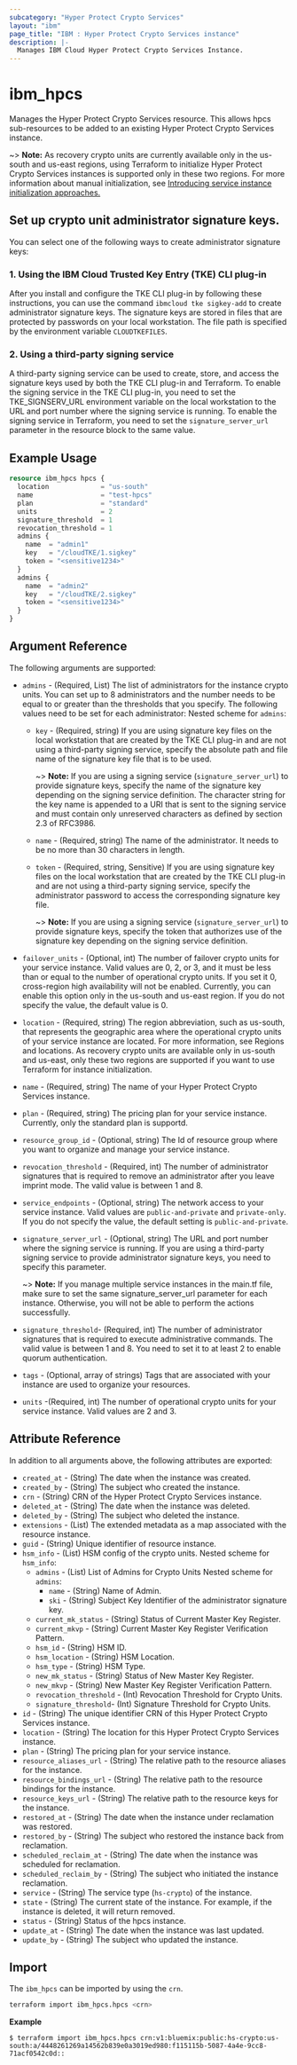 ```yaml
---
subcategory: "Hyper Protect Crypto Services"
layout: "ibm"
page_title: "IBM : Hyper Protect Crypto Services instance"
description: |-
  Manages IBM Cloud Hyper Protect Crypto Services Instance.
---
```


# ibm\_hpcs

Manages the Hyper Protect Crypto Services resource. This allows hpcs sub-resources to be added to an existing Hyper Protect Crypto Services instance.

~> **Note:** As recovery crypto units are currently available only in the us-south and us-east regions, using Terraform to initialize Hyper Protect Crypto Services instances is supported only in these two regions. For more information about manual initialization, see [Introducing service instance initialization approaches.](https://cloud.ibm.com/docs/hs-crypto?topic=hs-crypto-initialize-instance-mode)



## Set up crypto unit administrator signature keys. 
You can select one of the following ways to create administrator signature keys:

  ### 1. Using the IBM Cloud Trusted Key Entry (TKE) CLI plug-in

  After you install and configure the TKE CLI plug-in by following these instructions, you can use the command `ibmcloud tke sigkey-add` to create administrator signature keys. The signature keys are stored in files that are protected by passwords on your local workstation. The file path is specified by the environment variable `CLOUDTKEFILES`.

  ### 2. Using a third-party signing service

  A third-party signing service can be used to create, store, and access the signature keys used by both the TKE CLI plug-in and Terraform. To enable the signing service in the TKE CLI plug-in, you need to set the TKE_SIGNSERV_URL environment variable on the local workstation to the URL and port number where the signing service is running. To enable the signing service in Terraform, you need to set the `signature_server_url` parameter in the resource block to the same value.



## Example Usage

```terraform
resource ibm_hpcs hpcs {
  location             = "us-south"
  name                 = "test-hpcs"
  plan                 = "standard"
  units                = 2
  signature_threshold  = 1
  revocation_threshold = 1
  admins {
    name  = "admin1"
    key   = "/cloudTKE/1.sigkey"
    token = "<sensitive1234>"
  }
  admins {
    name  = "admin2"
    key   = "/cloudTKE/2.sigkey"
    token = "<sensitive1234>"
  }
}
```

## Argument Reference

The following arguments are supported:
* `admins` - (Required, List) The list of administrators for the instance crypto units. You can set up to 8 administrators and the number needs to be equal to or greater than the thresholds that you specify. The following values need to be set for each administrator:
  Nested scheme for `admins`:
  * `key` - (Required, string) If you are using signature key files on the local workstation that are created by the TKE CLI plug-in and are not using a third-party signing service, specify the absolute path and file name of the signature key file that is to be used.
  
    ~> **Note:** If you are using a signing service (`signature_server_url`) to provide signature keys, specify the name of the signature key depending on the signing service definition. The character string for the key name is appended to a URI that is sent to the signing service and must contain only unreserved characters as defined by section 2.3 of RFC3986.  
  * `name` - (Required, string) The name of the administrator. It needs to be no more than 30 characters in length.
  * `token` - (Required, string, Sensitive) If you are using signature key files on the local workstation that are created by the TKE CLI plug-in and are not using a third-party signing service, specify the administrator password to access the corresponding signature key file.
  
    ~> **Note:** If you are using a signing service (`signature_server_url`) to provide signature keys, specify the token that authorizes use of the signature key depending on the signing service definition.
* `failover_units` - (Optional, int) The number of failover crypto units for your service instance. Valid values are 0, 2, or 3, and it must be less than or equal to the number of operational crypto units. If you set it 0, cross-region high availability will not be enabled. Currently, you can enable this option only in the us-south and us-east region. If you do not specify the value, the default value is 0. 
* `location` - (Required, string) The region abbreviation, such as us-south, that represents the geographic area where the operational crypto units of your service instance are located. For more information, see Regions and locations. As recovery crypto units are available only in us-south and us-east, only these two regions are supported if you want to use Terraform for instance initialization.
* `name` - (Required, string) The name of your Hyper Protect Crypto Services instance.
* `plan` - (Required, string) The pricing plan for your service instance. Currently, only the standard plan is supportd.
* `resource_group_id` - (Optional, string) The Id of resource group where you want to organize and manage your service instance.
* `revocation_threshold` - (Required, int) The number of administrator signatures that is required to remove an administrator after you leave imprint mode. The valid value is between 1 and 8.
* `service_endpoints` - (Optional, string) The network access to your service instance. Valid values are `public-and-private` and `private-only`. If you do not specify the value, the default setting is `public-and-private`.
* `signature_server_url` - (Optional, string) The URL and port number where the signing service is running. If you are using a third-party signing service to provide administrator signature keys, you need to specify this parameter.

  ~> **Note:** If you manage multiple service instances in the main.tf file, make sure to set the same signature_server_url parameter for each instance. Otherwise, you will not be able to perform the actions successfully.
* `signature_threshold`- (Required, int)  The number of administrator signatures that is required to execute administrative commands. The valid value is between 1 and 8. You need to set it to at least 2 to enable quorum authentication.
* `tags` - (Optional, array of strings) Tags that are associated with your instance are used to organize your resources. 
* `units` -(Required, int) The number of operational crypto units for your service instance. Valid values are 2 and 3.
## Attribute Reference

In addition to all arguments above, the following attributes are exported:

* `created_at` - (String) The date when the instance was created.
* `created_by` - (String) The subject who created the instance.
* `crn` - (String) CRN of the Hyper Protect Crypto Services instance.
* `deleted_at` - (String) The date when the instance was deleted.
* `deleted_by` - (String) The subject who deleted the instance.
* `extensions` - (List) The extended metadata as a map associated with the resource instance.
* `guid` - (String) Unique identifier of resource instance.
* `hsm_info` - (List) HSM config of the crypto units.
  Nested scheme for `hsm_info`:
  * `admins` - (List) List of Admins for Crypto Units
    Nested scheme for `admins`:
      * `name` - (String) Name of Admin.
      * `ski` - (String) Subject Key Identifier of the administrator signature key.
  * `current_mk_status` - (String) Status of Current Master Key Register.
  * `current_mkvp` - (String) Current Master Key Register Verification Pattern.
  * `hsm_id` - (String) HSM ID.
  * `hsm_location` - (String) HSM Location.
  * `hsm_type` - (String) HSM Type.
  * `new_mk_status` - (String) Status of New Master Key Register.
  * `new_mkvp` - (String) New Master Key Register Verification Pattern.
  * `revocation_threshold` - (Int) Revocation Threshold for Crypto Units.
  * `signature_threshold`- (Int) Signature Threshold for Crypto Units.
* `id` - (String) The unique identifier CRN of this Hyper Protect Crypto Services instance.
* `location` - (String) The location for this Hyper Protect Crypto Services instance.
* `plan` - (String) The pricing plan for your service instance.
* `resource_aliases_url` - (String) The relative path to the resource aliases for the instance.
* `resource_bindings_url` - (String) The relative path to the resource bindings for the instance.
* `resource_keys_url` - (String) The relative path to the resource keys for the instance.
* `restored_at` - (String) The date when the instance under reclamation was restored.
* `restored_by` - (String) The subject who restored the instance back from reclamation.
* `scheduled_reclaim_at` - (String) The date when the instance was scheduled for reclamation.
* `scheduled_reclaim_by` - (String) The subject who initiated the instance reclamation.
* `service` - (String) The service type (`hs-crypto`) of the instance.
* `state` - (String) The current state of the instance. For example, if the instance is deleted, it will return removed.
* `status` - (String) Status of the hpcs instance.
* `update_at` - (String) The date when the instance was last updated.
* `update_by` - (String) The subject who updated the instance.

## Import
The `ibm_hpcs` can be imported by using the `crn`.

```bash
terraform import ibm_hpcs.hpcs <crn>
```

**Example**

```
$ terraform import ibm_hpcs.hpcs crn:v1:bluemix:public:hs-crypto:us-south:a/4448261269a14562b839e0a3019ed980:f115115b-5087-4a4e-9cc8-71acf0542c0d::
```
